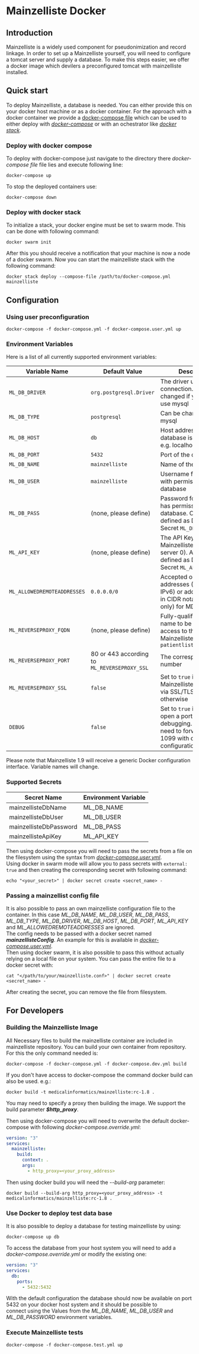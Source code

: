 # Mainzelliste Docker

## Introduction
Mainzelliste is a widely used component for pseudonimization and record linkage. In order to set up a Mainzelliste yourself, you will need to configure a tomcat server and supply a database. To make this steps easier, we offer a docker image which devilers a preconfigured tomcat with mainzelliste installed.

## Quick start
To deploy Mainzelliste, a database is needed. You can either provide this on your docker host machine or as a docker container. For the approach with a docker container we provide a [docker-compose file](./docker-compose.yml) which can be used to either deploy with [_docker-compose_](https://docs.docker.com/compose/overview/) or with an ochestrator like [_docker stack_](https://docs.docker.com/engine/swarm/stack-deploy/).

### Deploy with docker compose

To deploy with docker-compose just navigate to the directory there _docker-compose file_ file lies and execute following line:
```shell
docker-compose up
```
To stop the deployed containers use:
```shell
docker-compose down
```

### Deploy with docker stack

To initialize a stack, your docker engine must be set to swarm mode. This can be done with following command:
```shell
docker swarm init
```
After this you should receive a notification that your machine is now a node of a docker swarm. Now you can start the mainzelliste stack with the following command:
```shell
docker stack deploy --compose-file /path/to/docker-compose.yml mainzelliste
```

## Configuration

### Using user preconfiguration

```shell
docker-compose -f docker-compose.yml -f docker-compose.user.yml up
```

### Environment Variables

Here is a list of all currently supported environment variables:

|Variable Name|Default Value|Description|
|-------------|-------------|-----------|
|`ML_DB_DRIVER`|`org.postgresql.Driver`|The driver used for db connection. Can be changed if you want to use mysql|
|`ML_DB_TYPE`|`postgresql`|Can be changed to mysql|
|`ML_DB_HOST`|`db`|Host address where the database is deployed, e.g. localhost|
|`ML_DB_PORT`|`5432`|Port of the database|
|`ML_DB_NAME`|`mainzelliste`|Name of the database|
|`ML_DB_USER`|`mainzelliste`|Username for a user with permissions on the database|
|`ML_DB_PASS`|(none, please define)|Password for a user who has permissions on the database. Can also be defined as Docker Secret `ML_DB_PASS_FILE`|
|`ML_API_KEY`|(none, please define)|The API Key for Mainzelliste API (MDAT server 0). Also also be defined as Docker Secret `ML_API_KEY_FILE`|
|`ML_ALLOWEDREMOTEADDRESSES`|`0.0.0.0/0`|Accepted origin addresses (IPv4 and/or IPv6) or address ranges in CIDR notation (IPv4 only) for MDAT server 0|
|`ML_REVERSEPROXY_FQDN`|(none, please define)|Fully-qualified domain name to be used for access to this Mainzelliste, e.g. `patientlist.example.org`|
|`ML_REVERSEPROXY_PORT`|80 or 443 according to `ML_REVERSEPROXY_SSL`|The corresponding port number|
|`ML_REVERSEPROXY_SSL`|`false`|Set to `true` if Mainzelliste is accessed via SSL/TLS; `false` otherwise|
|`DEBUG`|`false`|Set to `true` if you want to open a port for remote debugging. You will need to forward the port 1099 with dockers port configuration.|

Please note that Mainzelliste 1.9 will receive a generic Docker configuration interface. Variable names will change.

### Supported Secrets

|Secret Name|Environment Variable|
|-----------|--------------------|
|mainzellisteDbName|ML_DB_NAME|
|mainzellisteDbUser|ML_DB_USER|
|mainzellisteDbPassword|ML_DB_PASS|
|mainzellisteApiKey|ML_API_KEY|

Then using docker-compose you will need to pass the secrets from a file on the filesystem using the syntax from [*docker-compose.user.yml*](./docker-compose.user.yml).  
Using docker in swarm mode will allow you to pass secrets with ```external: true``` and then creating the corresponding secret with following command:
```shell
echo "<your_secret>" | docker secret create <secret_name> -
```

### Passing a mainzellist config file

It is also possible to pass an own mainzelliste configuration file to the container. In this case  *ML_DB_NAME*, *ML_DB_USER*, *ML_DB_PASS*, *ML_DB_TYPE*, *ML_DB_DRIVER*, *ML_DB_HOST*, *ML_DB_PORT*, *ML_API_KEY* and *ML_ALLOWEDREMOTEADDRESSES* are ignored.  
The config needs to be passed with a docker secret named ***mainzellisteConfig***. An example for this is available in [*docker-compose.user.yml*](./docker-compose.user.yml).  
Then using docker swarm, it is also possible to pass this without actually relying on a local file on your system. You can pass the entire file to a docker secret with:
```shell
cat "</path/to/your/mainzelliste.conf>" | docker secret create <secret_name> -
```
After creating the secret, you can remove the file from filesystem.

## For Developers
### Building the Mainzelliste Image
All Necessary files to build the mainzelliste container are included in mainzelliste repository. You can build your own container from repository.
For this the only command needed is:
```shell
docker-compose -f docker-compose.yml -f docker-compose.dev.yml build
```
If you don't have access to docker-compose the command docker build can also be used. e.g.:
```shell
docker build -t medicalinformatics/mainzelliste:rc-1.8 .
```
You may need to specify a proxy then building the image. We support the build parameter ***$http_proxy***.

Then using docker-compose you will need to overwrite the default docker-compose with following *docker-compose.override.yml*:
```yml
version: "3"
services:
  mainzelliste:
    build:
      context: .
      args:
        - http_proxy=<your_proxy_address>
```
Then using docker build you will need the *--build-arg* parameter:
```shell
docker build --build-arg http_proxy=<your_proxy_address> -t medicalinformatics/mainzelliste:rc-1.8 .
```
### Use Docker to deploy test data base
It is also possible to deploy a database for testing mainzelliste by using:
```shell
docker-compose up db
```
To access the database from your host system you will need to add a *docker-compose.override.yml* or modify the existing one:
```yml
version: "3"
services:
  db:
    ports:
      - 5432:5432
```
With the default configuration the database should now be available on port 5432 on your docker host system and it should be possible to  
connect using the Values from the *ML_DB_NAME*, *ML_DB_USER* and *ML_DB_PASSWORD* environment variables.

### Execute Mainzelliste tests

```docker-compose -f docker-compose.test.yml up```
